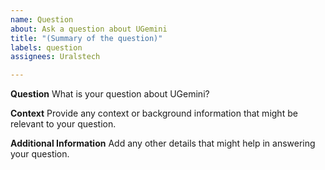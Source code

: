 ```yaml
---
name: Question
about: Ask a question about UGemini
title: "(Summary of the question)"
labels: question
assignees: Uralstech

---
```


**Question**
What is your question about UGemini?

**Context**
Provide any context or background information that might be relevant to your question.

**Additional Information**
Add any other details that might help in answering your question.
